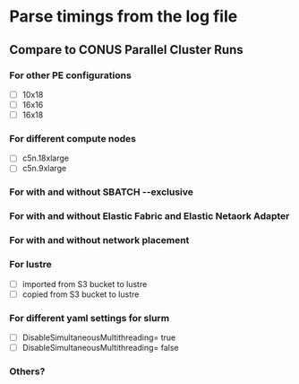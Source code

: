 # Parse timings from the log file 

## Compare to CONUS Parallel Cluster Runs

### For other PE configurations

   - [ ] 10x18
   - [ ] 16x16
   - [ ] 16x18

### For different compute nodes   

   - [ ] c5n.18xlarge
   - [ ] c5n.9xlarge

### For with and without SBATCH --exclusive

### For with and without Elastic Fabric and Elastic Netaork Adapter 

### For with and without network placement 

### For lustre

   - [ ] imported from S3 bucket to lustre
   - [ ] copied from S3 bucket to lustre

### For different yaml settings for slurm  

   - [ ] DisableSimultaneousMultithreading= true
   - [ ] DisableSimultaneousMultithreading= false

### Others?
